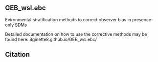 ## GEB_wsl.ebc
Evironmental stratification methods to correct observer bias in presence-only SDMs

Detailed documentation on how to use the corrective methods may be found here: 8ginette8.github.io/GEB_wsl.ebc/

## Citation


